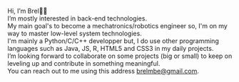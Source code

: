 Hi, I’m Brel👋🏽\
I’m mostly interested in back-end technologies.\
My main goal's to become a mechatronics/robotics engineer so, I'm on my way to master low-level system technologies.\
I'm mainly a Python/C/C++ developper but, I do use other programming languages such as Java, JS, R, HTML5 and CSS3 in my daily projects.\
I’m looking forward to collaborate on some projects (big or small) to keep on leveling up and contribute in something meaningful.\
You can reach out to me using this address brelmbe@gmail.com.

<!---
BrelM/BrelM is a ✨ special ✨ repository because its `README.md` (this file) appears on your GitHub profile.
You can click the Preview link to take a look at your changes.
--->
